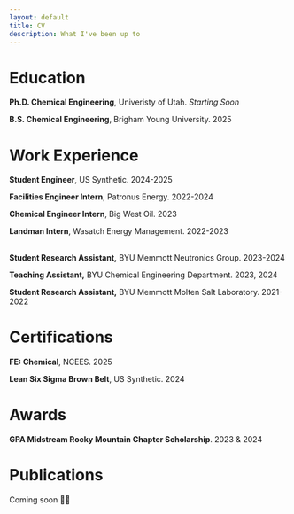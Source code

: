 ```yaml
---
layout: default
title: CV
description: What I've been up to
---
```


# Education

**Ph.D. Chemical Engineering**, Univeristy of Utah. *Starting Soon*

**B.S. Chemical Engineering**, Brigham Young University. 2025

# Work Experience

**Student Engineer**, US Synthetic. 2024-2025

**Facilities Engineer Intern**, Patronus Energy. 2022-2024

**Chemical Engineer Intern**, Big West Oil. 2023

**Landman Intern**, Wasatch Energy Management. 2022-2023<br><br>


**Student Research Assistant,** BYU Memmott Neutronics Group. 2023-2024

**Teaching Assistant,** BYU Chemical Engineering Department. 2023, 2024

**Student Research Assistant,** BYU Memmott Molten Salt Laboratory. 2021-2022

# Certifications

**FE: Chemical**, NCEES. 2025

**Lean Six Sigma Brown Belt**, US Synthetic. 2024

# Awards

**GPA Midstream Rocky Mountain Chapter Scholarship**. 2023 & 2024

# Publications

Coming soon 🤞🏼

